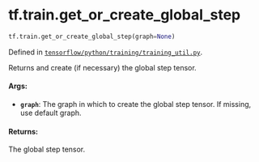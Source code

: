 <div itemscope itemtype="http://developers.google.com/ReferenceObject">
<meta itemprop="name" content="tf.train.get_or_create_global_step" />
<meta itemprop="path" content="Stable" />
</div>

# tf.train.get_or_create_global_step

``` python
tf.train.get_or_create_global_step(graph=None)
```



Defined in [`tensorflow/python/training/training_util.py`](https://www.tensorflow.org/code/tensorflow/python/training/training_util.py).

Returns and create (if necessary) the global step tensor.

#### Args:

* <b>`graph`</b>: The graph in which to create the global step tensor. If missing, use
    default graph.


#### Returns:

The global step tensor.